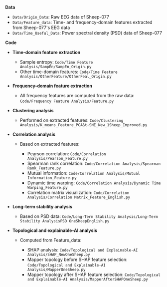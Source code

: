 **Data**

* `Data/Origin_Data`: Raw EEG data of Sheep-077
* `Data/Feature_data`: Time- and frequency-domain features extracted from Sheep-077's EEG data
* `Data/Time_Useful_Data`: Power spectral density (PSD) data of Sheep-077

**Code**

* **Time-domain feature extraction**

  * Sample entropy: `Code/Time Feature Analysis/SampEn/SampEn_Origin.py`
  * Other time-domain features: `Code/Time Feature Analysis/OtherFeature/OtherFeal_Origin.py`

* **Frequency-domain feature extraction**

  * All frequency features are computed from the raw data: `Code/Frequency Feature Analysis/Feature.py`

* **Clustering analysis**

  * Performed on extracted features: `Code/Clustering Analysis/K_means_Feature_PCA&t-SNE_New_1Sheep_Improved.py`

* **Correlation analysis**

  * Based on extracted features:

    * Pearson correlation: `Code/Correlation Analysis/Pearson_Feature.py`
    * Spearman rank correlation: `Code/Correlation Analysis/Spearman Rank_Feature.py`
    * Mutual information: `Code/Correlation Analysis/Mutual Information_Feature.py`
    * Dynamic time warping: `Code/Correlation Analysis/Dynamic Time Warping_Feature.py`
    * Correlation matrix visualization: `Code/Correlation Analysis/Correlation Matrix_Feature_English.py`

* **Long-term stability analysis**

  * Based on PSD data: `Code/Long-Term Stability Analysis/Long-Term Stability AnalysisPSD OneSheepEnglish.py`

* **Topological and explainable-AI analysis**

  * Computed from Feature_data:

    * SHAP analysis: `Code/Topological and Explainable-AI Analysis/SHAP_NewOneSheep.py`
    * Mapper topology before SHAP feature selection: `Code/Topological and Explainable-AI Analysis/MapperOneSheep.py`
    * Mapper topology after SHAP feature selection: `Code/Topological and Explainable-AI Analysis/MapperAfterSHAPOneSheep.py`

